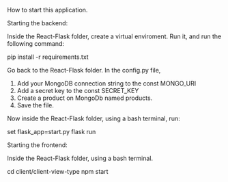How to start this application.

Starting the backend: 

Inside the React-Flask folder, create a virtual enviroment.
Run it, and run the following command:

pip install -r requirements.txt

Go back to the React-Flask folder.
In the config.py file,

1. Add your MongoDB connection string to the const MONGO_URI
2. Add a secret key to the const SECRET_KEY
4. Create a product on MongoDb named products.
3. Save the file.

Now inside the React-Flask folder, using a bash terminal, run:

set flask_app=start.py
flask run

Starting the frontend: 

Inside the React-Flask folder, using a bash terminal.

cd client/client-view-type
npm start



